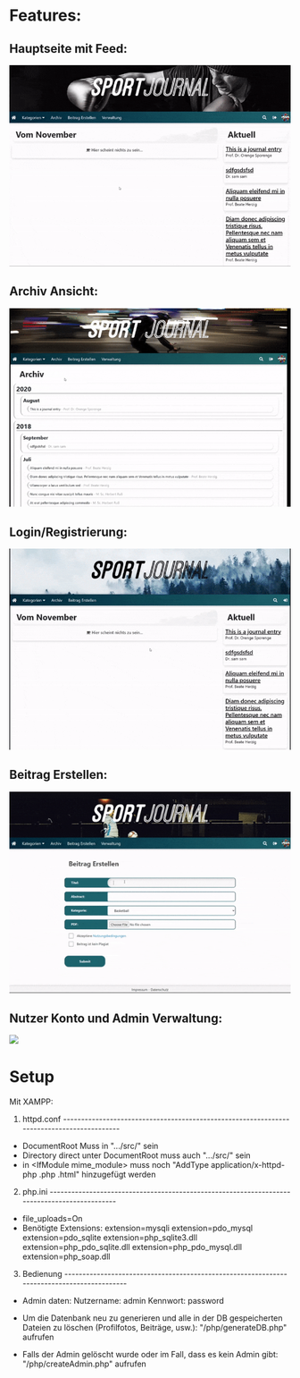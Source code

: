 # Features:

## Hauptseite mit Feed:

![](docs/main.gif)

## Archiv Ansicht:

![](docs/archiv.gif)

## Login/Registrierung:

![](docs/konto.gif)

## Beitrag Erstellen:

![](docs/beitrag.gif)

## Nutzer Konto und Admin Verwaltung:

![](docs/admin.gif)

# Setup
Mit XAMPP:

1. httpd.conf ------------------------------------------------------------------------------------------
 - DocumentRoot Muss in ".../src/" sein
 - Directory direct unter DocumentRoot muss auch ".../src/" sein
 - in \<IfModule mime_module\> muss noch "AddType application/x-httpd-php .php .html" hinzugefügt werden

2. php.ini ---------------------------------------------------------------------------------------------
 - file_uploads=On
 - Benötigte Extensions:
	extension=mysqli
	extension=pdo_mysql
	extension=pdo_sqlite
	extension=php_sqlite3.dll
	extension=php_pdo_sqlite.dll
	extension=php_pdo_mysql.dll
	extension=php_soap.dll

3. Bedienung -------------------------------------------------------------------------------------------
 - Admin daten:
	Nutzername: admin
	Kennwort: password

 - Um die Datenbank neu zu generieren und alle in der DB gespeicherten Dateien zu löschen (Profilfotos, Beiträge, usw.): "/php/generateDB.php" aufrufen
 - Falls der Admin gelöscht wurde oder im Fall, dass es kein Admin gibt: "/php/createAdmin.php" aufrufen
